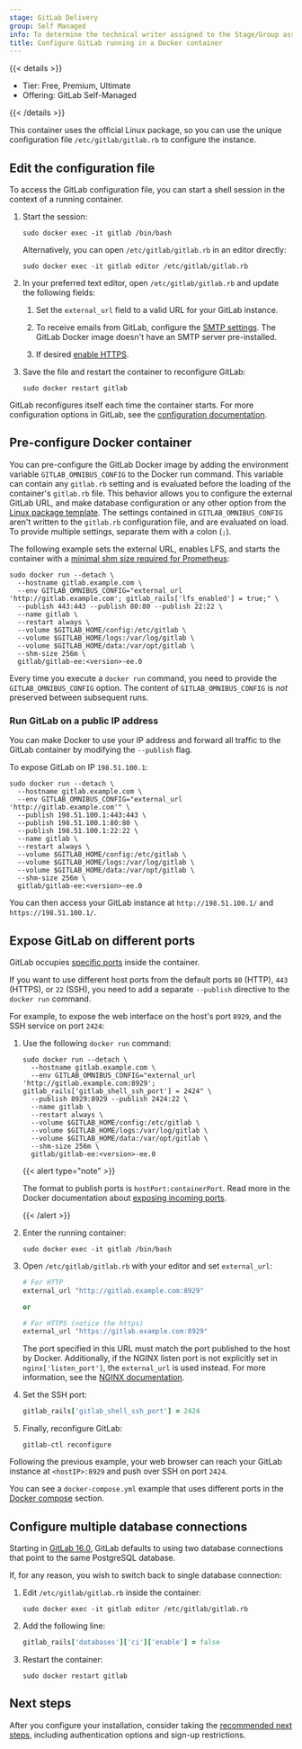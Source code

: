 ```yaml
---
stage: GitLab Delivery
group: Self Managed
info: To determine the technical writer assigned to the Stage/Group associated with this page, see https://handbook.gitlab.com/handbook/product/ux/technical-writing/#assignments
title: Configure GitLab running in a Docker container
---
```


{{< details >}}

- Tier: Free, Premium, Ultimate
- Offering: GitLab Self-Managed

{{< /details >}}

This container uses the official Linux package, so you can use
the unique configuration file `/etc/gitlab/gitlab.rb` to configure the instance.

## Edit the configuration file

To access the GitLab configuration file, you can start a shell session in the
context of a running container.

1. Start the session:

   ```shell
   sudo docker exec -it gitlab /bin/bash
   ```

   Alternatively, you can open `/etc/gitlab/gitlab.rb` in an editor directly:

   ```shell
   sudo docker exec -it gitlab editor /etc/gitlab/gitlab.rb
   ```

1. In your preferred text editor, open `/etc/gitlab/gitlab.rb` and update the following fields:

   1. Set the `external_url` field to
      a valid URL for your GitLab instance.

   1. To receive emails from GitLab, configure the
      [SMTP settings](https://docs.gitlab.com/omnibus/settings/smtp.html). The GitLab Docker image
      doesn't have an SMTP server pre-installed.

   1. If desired [enable HTTPS](https://docs.gitlab.com/omnibus/settings/ssl/).

1. Save the file and restart the container to reconfigure GitLab:

   ```shell
   sudo docker restart gitlab
   ```

GitLab reconfigures itself each time the container starts.
For more configuration options in GitLab, see the
[configuration documentation](https://docs.gitlab.com/omnibus/settings/configuration.html).

## Pre-configure Docker container

You can pre-configure the GitLab Docker image by adding the environment variable
`GITLAB_OMNIBUS_CONFIG` to the Docker run command. This variable can contain any
`gitlab.rb` setting and is evaluated before the loading of the container's
`gitlab.rb` file. This behavior allows you to configure the external GitLab URL,
and make database configuration or any other option from the
[Linux package template](https://gitlab.com/gitlab-org/omnibus-gitlab/blob/master/files/gitlab-config-template/gitlab.rb.template).
The settings contained in `GITLAB_OMNIBUS_CONFIG` aren't written to the
`gitlab.rb` configuration file, and are evaluated on load. To provide multiple
settings, separate them with a colon (`;`).

The following example sets the external URL, enables LFS, and starts
the container with a [minimal shm size required for Prometheus](troubleshooting.md#devshm-mount-not-having-enough-space-in-docker-container):

```shell
sudo docker run --detach \
  --hostname gitlab.example.com \
  --env GITLAB_OMNIBUS_CONFIG="external_url 'http://gitlab.example.com'; gitlab_rails['lfs_enabled'] = true;" \
  --publish 443:443 --publish 80:80 --publish 22:22 \
  --name gitlab \
  --restart always \
  --volume $GITLAB_HOME/config:/etc/gitlab \
  --volume $GITLAB_HOME/logs:/var/log/gitlab \
  --volume $GITLAB_HOME/data:/var/opt/gitlab \
  --shm-size 256m \
  gitlab/gitlab-ee:<version>-ee.0
```

Every time you execute a `docker run` command, you need to provide
the `GITLAB_OMNIBUS_CONFIG` option. The content of `GITLAB_OMNIBUS_CONFIG` is
_not_ preserved between subsequent runs.

### Run GitLab on a public IP address

You can make Docker to use your IP address and forward all traffic to the
GitLab container by modifying the `--publish` flag.

To expose GitLab on IP `198.51.100.1`:

```shell
sudo docker run --detach \
  --hostname gitlab.example.com \
  --env GITLAB_OMNIBUS_CONFIG="external_url 'http://gitlab.example.com'" \
  --publish 198.51.100.1:443:443 \
  --publish 198.51.100.1:80:80 \
  --publish 198.51.100.1:22:22 \
  --name gitlab \
  --restart always \
  --volume $GITLAB_HOME/config:/etc/gitlab \
  --volume $GITLAB_HOME/logs:/var/log/gitlab \
  --volume $GITLAB_HOME/data:/var/opt/gitlab \
  --shm-size 256m \
  gitlab/gitlab-ee:<version>-ee.0
```

You can then access your GitLab instance at `http://198.51.100.1/` and `https://198.51.100.1/`.

## Expose GitLab on different ports

GitLab occupies [specific ports](../../administration/package_information/defaults.md)
inside the container.

If you want to use different host ports from the default ports `80` (HTTP), `443` (HTTPS), or `22` (SSH),
you need to add a separate `--publish` directive to the `docker run` command.

For example, to expose the web interface on the host's port `8929`, and the SSH service on
port `2424`:

1. Use the following `docker run` command:

   ```shell
   sudo docker run --detach \
     --hostname gitlab.example.com \
     --env GITLAB_OMNIBUS_CONFIG="external_url 'http://gitlab.example.com:8929'; gitlab_rails['gitlab_shell_ssh_port'] = 2424" \
     --publish 8929:8929 --publish 2424:22 \
     --name gitlab \
     --restart always \
     --volume $GITLAB_HOME/config:/etc/gitlab \
     --volume $GITLAB_HOME/logs:/var/log/gitlab \
     --volume $GITLAB_HOME/data:/var/opt/gitlab \
     --shm-size 256m \
     gitlab/gitlab-ee:<version>-ee.0
   ```

   {{< alert type="note" >}}

   The format to publish ports is `hostPort:containerPort`. Read more in the
   Docker documentation about
   [exposing incoming ports](https://docs.docker.com/network/#published-ports).

   {{< /alert >}}

1. Enter the running container:

   ```shell
   sudo docker exec -it gitlab /bin/bash
   ```

1. Open `/etc/gitlab/gitlab.rb` with your editor and set `external_url`:

   ```ruby
   # For HTTP
   external_url "http://gitlab.example.com:8929"

   or

   # For HTTPS (notice the https)
   external_url "https://gitlab.example.com:8929"
   ```

   The port specified in this URL must match the port published to the host by Docker.
   Additionally, if the NGINX listen port is not explicitly set in
   `nginx['listen_port']`, the `external_url` is used instead.
   For more information, see the [NGINX documentation](https://docs.gitlab.com/omnibus/settings/nginx.html).

1. Set the SSH port:

   ```ruby
   gitlab_rails['gitlab_shell_ssh_port'] = 2424
   ```

1. Finally, reconfigure GitLab:

   ```shell
   gitlab-ctl reconfigure
   ```

Following the previous example, your web browser can reach your GitLab instance
at `<hostIP>:8929` and push over SSH on port `2424`.

You can see a `docker-compose.yml` example that uses different ports in the
[Docker compose](installation.md#install-gitlab-by-using-docker-compose) section.

## Configure multiple database connections

Starting in [GitLab 16.0](https://gitlab.com/gitlab-org/omnibus-gitlab/-/merge_requests/6850),
GitLab defaults to using two database connections that point to the same PostgreSQL database.

If, for any reason, you wish to switch back to single database connection:

1. Edit `/etc/gitlab/gitlab.rb` inside the container:

   ```shell
   sudo docker exec -it gitlab editor /etc/gitlab/gitlab.rb
   ```

1. Add the following line:

   ```ruby
   gitlab_rails['databases']['ci']['enable'] = false
   ```

1. Restart the container:

   ```shell
   sudo docker restart gitlab
   ```

## Next steps

After you configure your installation, consider taking the
[recommended next steps](../next_steps.md), including authentication options
and sign-up restrictions.
